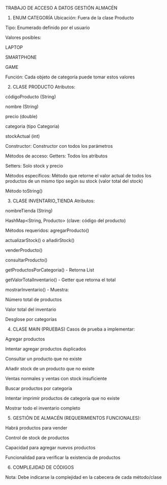 TRABAJO DE ACCESO A DATOS GESTIÓN ALMACÉN
1. ENUM CATEGORÍA
Ubicación: Fuera de la clase Producto

Tipo: Enumerado definido por el usuario

Valores posibles:

LAPTOP

SMARTPHONE

GAME

Función: Cada objeto de categoría puede tomar estos valores

2. CLASE PRODUCTO
Atributos:

códigoProducto (String)

nombre (String)

precio (double)

categoria (tipo Categoria)

stockActual (int)

Constructor:
Constructor con todos los parámetros

Métodos de acceso:
Getters: Todos los atributos

Setters: Solo stock y precio

Métodos específicos:
Método que retorne el valor actual de todos los productos de un mismo tipo según su stock (valor total del stock)

Método toString()

3. CLASE INVENTARIO_TIENDA
Atributos:

nombreTienda (String)

HashMap<String, Producto> (clave: código del producto)

Métodos requeridos:
agregarProducto()

actualizarStock() o añadirStock()

venderProducto()

consultarProducto()

getProductosPorCategoria() - Retorna List<Producto>

getValorTotalInventario() - Getter que retorna el total

mostrarInventario() - Muestra:

Número total de productos

Valor total del inventario

Desglose por categorías

4. CLASE MAIN (PRUEBAS)
Casos de prueba a implementar:

Agregar productos

Intentar agregar productos duplicados

Consultar un producto que no existe

Añadir stock de un producto que no existe

Ventas normales y ventas con stock insuficiente

Buscar productos por categoría

Intentar imprimir productos de categoría que no existe

Mostrar todo el inventario completo

5. GESTIÓN DE ALMACÉN (REQUERIMIENTOS FUNCIONALES):
   
Habrá productos para vender

Control de stock de productos

Capacidad para agregar nuevos productos

Funcionalidad para verificar la existencia de productos

6. COMPLEJIDAD DE CÓDIGOS

Nota: Debe indicarse la complejidad en la cabecera de cada método/clase
